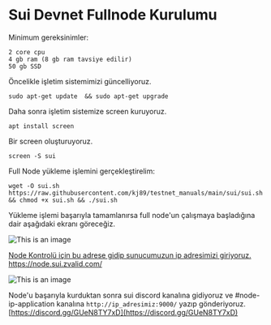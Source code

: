# Sui Devnet Fullnode Kurulumu
Minimum gereksinimler:
```
2 core cpu
4 gb ram (8 gb ram tavsiye edilir)
50 gb SSD

```

Öncelikle işletim sistemimizi güncelliyoruz.
```
sudo apt-get update  && sudo apt-get upgrade
```
Daha sonra işletim sistemize screen kuruyoruz.
```
apt install screen
```
Bir screen oluşturuyoruz.
```
screen -S sui
```
Full Node yükleme işlemini gerçekleştirelim:
```
wget -O sui.sh https://raw.githubusercontent.com/kj89/testnet_manuals/main/sui/sui.sh && chmod +x sui.sh && ./sui.sh
```
Yükleme işlemi başarıyla tamamlanırsa full node'un çalışmaya başladığına dair aşağıdaki ekranı göreceğiz.

![This is an image](https://i.imgur.com/6h8OqzF.png)

[Node Kontrolü için bu adrese gidip sunucumuzun ip adresimizi giriyoruz.](https://node.sui.zvalid.com)
https://node.sui.zvalid.com/

![This is an image](https://i.imgur.com/oWYkQCa.jpg)

Node'u başarıyla kurduktan sonra sui discord kanalına gidiyoruz ve #node-ip-application kanalına ```http://ip_adresimiz:9000/``` yazıp gönderiyoruz.
[https://discord.gg/GUeN8TY7xD](https://discord.gg/GUeN8TY7xD)
